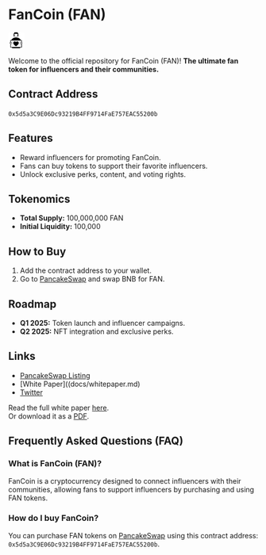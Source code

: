 # FanCoin (FAN)

![FanCoin Logo](https://github.com/fancoincrypto/fancoin/blob/main/logo.png?raw=true)

Welcome to the official repository for FanCoin (FAN)!
**The ultimate fan token for influencers and their communities.**

## Contract Address
`0x5d5a3C9E06Dc93219B4FF9714FaE757EAC55200b`

## Features
- Reward influencers for promoting FanCoin.
- Fans can buy tokens to support their favorite influencers.
- Unlock exclusive perks, content, and voting rights.

## Tokenomics
- **Total Supply:** 100,000,000 FAN
- **Initial Liquidity:** 100,000

## How to Buy
1. Add the contract address to your wallet.
2. Go to [PancakeSwap](https://pancakeswap.finance) and swap BNB for FAN.

## Roadmap
- **Q1 2025:** Token launch and influencer campaigns.
- **Q2 2025:** NFT integration and exclusive perks.

## Links
- [PancakeSwap Listing](https://pancakeswap.finance/?outputCurrency=0x5d5a3C9E06Dc93219B4FF9714FaE757EAC55200b)
- [White Paper]((docs/whitepaper.md)
- [Twitter](https://x.com/FanCoinCrypto)


Read the full white paper [here](docs/whitepaper.md).  
Or download it as a [PDF](docs/whitepaper.pdf).


## Frequently Asked Questions (FAQ)

### What is FanCoin (FAN)?
FanCoin is a cryptocurrency designed to connect influencers with their communities, allowing fans to support influencers by purchasing and using FAN tokens.

### How do I buy FanCoin?
You can purchase FAN tokens on [PancakeSwap](https://pancakeswap.finance/) using this contract address: `0x5d5a3C9E06Dc93219B4FF9714FaE757EAC55200b`.
